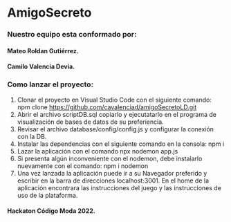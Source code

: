 # AmigoSecreto



### Nuestro equipo esta conformado por:
#### Mateo Roldan Gutiérrez.
#### Camilo Valencia Devia.


### Como lanzar el proyecto:

1. Clonar el proyecto en Visual Studio Code con el siguiente comando:
  npm clone https://github.com/cavalenciad/amigoSecretoLD.git 
2. Abrir el archivo scriptDB.sql copiarlo y ejecutatarlo en el programa de visualización de bases de datos de su preferiencia.
3. Revisar el archivo database/config/config.js y configurar la conexión con la DB.
4. Instalar las dependencias con el siguiente comando en la consola: npm i
5. Lazar la aplicación con el comando npx nodemon app.js
6. Si presenta algún inconveniente con el nodemon, debe instalarlo nuevamente con el comando: npm i nodemon
7. Una vez lanzada la aplicación puede ir a su Navegador preferido y escribir en la barra de direcciones localhost:3001. En el home de la aplicación encontrara las  instrucciones del juego y las instrucciones de uso de la plataforma.


#### Hackaton Código Moda 2022.






